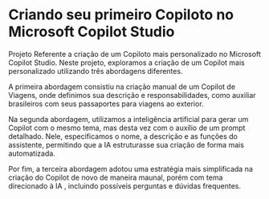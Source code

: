 # **Criando seu primeiro Copiloto no Microsoft Copilot Studio**
Projeto Referente a criação de um Copiloto mais personalizado no Microsoft Copilot Studio.
Neste projeto, exploramos a criação de um Copilot mais personalizado utilizando três abordagens diferentes.

A primeira abordagem consistiu na criação manual de um Copilot de Viagens, onde definimos sua descrição e responsabilidades, como auxiliar brasileiros com seus passaportes para viagens ao exterior.

Na segunda abordagem, utilizamos a inteligência artificial para gerar um Copilot com o mesmo tema, mas desta vez com o auxílio de um prompt detalhado. Nele, especificamos o nome, a descrição e as funções do assistente, permitindo que a IA estruturasse sua criação de forma mais automatizada.

Por fim, a terceira abordagem adotou uma estratégia mais simplificada na criação do Copilot de novo de maneira maunal, porém com tema direcionado à IA , incluindo possíveis perguntas e dúvidas frequentes.
